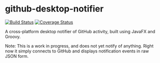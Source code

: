 # github-desktop-notifier

[![Build Status](https://travis-ci.org/jhegg/github-desktop-notifier.svg)](https://travis-ci.org/jhegg/github-desktop-notifier)
[![Coverage Status](https://coveralls.io/repos/jhegg/github-desktop-notifier/badge.svg)](https://coveralls.io/r/jhegg/github-desktop-notifier)

A cross-platform desktop notifier of GitHub activity, built using JavaFX and Groovy.

Note: This is a work in progress, and does not yet notify of anything. Right now it simply connects to GitHub and displays notification events in raw JSON form.
